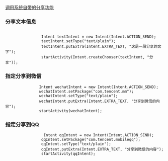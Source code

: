 
[调用系统自带的分享功能](http://www.jianshu.com/p/0a0e2258b3d6)

### 分享文本信息

```

                Intent textIntent = new Intent(Intent.ACTION_SEND);
                textIntent.setType("text/plain");
                textIntent.putExtra(Intent.EXTRA_TEXT, "这是一段分享的文字");
                startActivity(Intent.createChooser(textIntent, "分享"));
```


### 指定分享到微信

 ```
                Intent wechatIntent = new Intent(Intent.ACTION_SEND);
                wechatIntent.setPackage("com.tencent.mm");
                wechatIntent.setType("text/plain");
                wechatIntent.putExtra(Intent.EXTRA_TEXT, "分享到微信的内容");
                startActivity(wechatIntent);

```

### 指定分享到QQ

```  
                 Intent qqIntent = new Intent(Intent.ACTION_SEND);
                qqIntent.setPackage("com.tencent.mobileqq");
                qqIntent.setType("text/plain");
                qqIntent.putExtra(Intent.EXTRA_TEXT, "分享到微信的内容");
                startActivity(qqIntent);

```














































